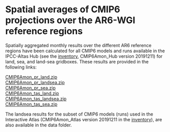 # Spatial averages of CMIP6 projections over the AR6-WGI reference regions

Spatially aggregated monthly results over the different AR6 reference regions have been calculated for all CMIP6 models and runs available in the IPCC-Altas Hub (see the [inventory](https://github.com/SantanderMetGroup/IPCC-Atlas/tree/devel/AtlasHub-inventory), CMIP6Amon_Hub version 20191211) for land, sea, and land-sea gridboxes. These results are provided in the following links:

[CMIP6Amon_pr_land.zip](http://meteo.unican.es/work/IPCC_Atlas/regional_means/CMIP6Amon_pr_land.zip)\
[CMIP6Amon_pr_landsea.zip](http://meteo.unican.es/work/IPCC_Atlas/regional_means/CMIP6Amon_pr_landsea.zip)\
[CMIP6Amon_pr_sea.zip](http://meteo.unican.es/work/IPCC_Atlas/regional_means/CMIP6Amon_pr_sea.zip)\
[CMIP6Amon_tas_land.zip](http://meteo.unican.es/work/IPCC_Atlas/regional_means/CMIP6Amon_tas_land.zip)\
[CMIP6Amon_tas_landsea.zip](http://meteo.unican.es/work/IPCC_Atlas/regional_means/CMIP6Amon_tas_landsea.zip)\
[CMIP6Amon_tas_sea.zip](http://meteo.unican.es/work/IPCC_Atlas/regional_means/CMIP6Amon_tas_sea.zip)

The landsea results for the subset of CMIP6 models (runs) used in the Interactive Atlas (CMIP6Amon_Atlas version 20191211 in the [inventory](https://github.com/SantanderMetGroup/IPCC-Atlas/tree/devel/AtlasHub-inventory)), are also available in the data folder.
